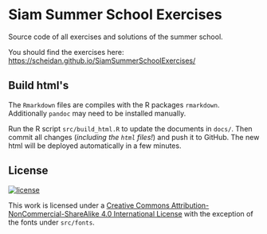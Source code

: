 # Siam Summer School Exercises

Source code of all exercises and solutions of the summer
school.

You should find the exercises here:
https://scheidan.github.io/SiamSummerSchoolExercises/

## Build html's

The `Rmarkdown` files  are compiles with
the R packages `rmarkdown`. Additionally `pandoc` may need to be
installed manually.

Run the R script `src/build_html.R` to update the documents in
`docs/`. Then commit all changes (*including the `html` files!*) and
push it to GitHub. The new html will be deployed automatically in a
few minutes.


## License


[![license](https://i.creativecommons.org/l/by-nc-sa/4.0/88x31.png)](http://creativecommons.org/licenses/by-nc-sa/4.0/)

This work is licensed under a [Creative Commons
Attribution-NonCommercial-ShareAlike 4.0 International
License](http://creativecommons.org/licenses/by-nc-sa/4.0/) with the
exception of the fonts under `src/fonts`.
